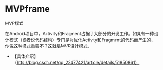 # MVPframe
MVP模式

在Android项目中，Activity和Fragment占据了大部分的开发工作。如果有一种设计模式（或者说代码结构）专门是为优化Activity和Fragment的代码而产生的，你说这种模式重要不？这就是MVP设计模式。

- 【具体介绍】（http://blog.csdn.net/qq_23477421/article/details/51850861）


